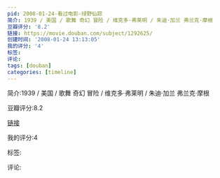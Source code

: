 ```yaml
---
pid: 2008-01-24-看过电影-绿野仙踪
简介: 1939 / 美国 / 歌舞 奇幻 冒险 / 维克多·弗莱明 / 朱迪·加兰 弗兰克·摩根
豆瓣评分: '8.2'
链接: https://movie.douban.com/subject/1292625/
创建时间: '2008-01-24 13:13:05'
我的评分: '4'
标签:
评论:
tags: [douban]
categories: [timeline]
---
```

简介:1939 / 美国 / 歌舞 奇幻 冒险 / 维克多·弗莱明 / 朱迪·加兰 弗兰克·摩根

豆瓣评分:8.2

[链接](https://movie.douban.com/subject/1292625/)

我的评分:4

标签:

评论:

